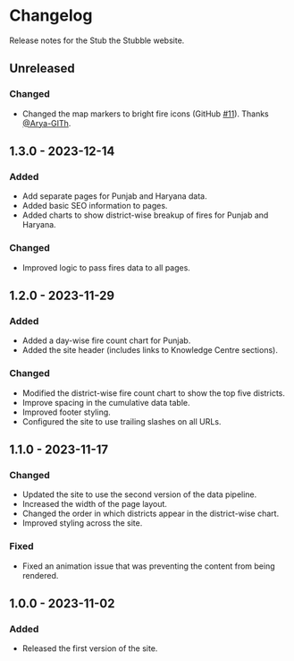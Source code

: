 # Changelog

Release notes for the Stub the Stubble website.



## Unreleased

### Changed
- Changed the map markers to bright fire icons (GitHub [#11](https://github.com/stub-the-stubble/webapp/pull/11)). Thanks [@Arya-GITh](https://github.com/Arya-GITh).



## 1.3.0 - 2023-12-14

### Added
- Add separate pages for Punjab and Haryana data.
- Added basic SEO information to pages.
- Added charts to show district-wise breakup of fires for Punjab and Haryana.

### Changed
- Improved logic to pass fires data to all pages.



## 1.2.0 - 2023-11-29

### Added
- Added a day-wise fire count chart for Punjab.
- Added the site header (includes links to Knowledge Centre sections).

### Changed
- Modified the district-wise fire count chart to show the top five districts.
- Improve spacing in the cumulative data table.
- Improved footer styling.
- Configured the site to use trailing slashes on all URLs.



## 1.1.0 - 2023-11-17

### Changed
- Updated the site to use the second version of the data pipeline.
- Increased the width of the page layout.
- Changed the order in which districts appear in the district-wise chart.
- Improved styling across the site.

### Fixed
- Fixed an animation issue that was preventing the content from being rendered.



## 1.0.0 - 2023-11-02

### Added
- Released the first version of the site.
